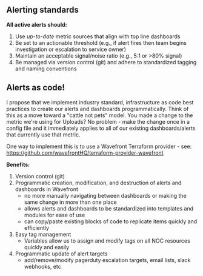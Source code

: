 ## Alerting standards
**All active alerts should:**
1. Use *up-to-date* metric sources that align with top line dashboards
2. Be set to an actionable threshold (e.g., if alert fires then team begins investigation or escalation to service owner)
3. Maintain an acceptable signal/noise ratio (e.g., 5:1 or >80% signal)
4. Be managed via version control (git) and adhere to standardized tagging and naming conventions


## Alerts as code!
I propose that we implement industry standard, infrastructure as code best practices to create our alerts and dashboards programmatically. Think of this as a move toward a "cattle not pets" model. You made a change to the metric we're using for Uploads? No problem - make the change once in a config file and it immediately applies to all of our existing dashboards/alerts that currently use that metric. 

One way to implement this is to use a Wavefront Terraform provider 
    - see: https://github.com/wavefrontHQ/terraform-provider-wavefront

**Benefits:**
1. Version control (git)
2. Programmatic creation, modification, and destruction of alerts and dashboards in Wavefront
    - no more manually navigating between dashboards or making the same change in more than one place
    - allows alerts and dashboards to be standardized into templates and modules for ease of use
    - can copy/paste existing blocks of code to replicate items quickly and efficiently
3. Easy tag management 
    - Variables allow us to assign and modify tags on all NOC resources quickly and easily
4. Programmatic update of alert targets
    - add/remove/modify pagerduty escalation targets, email lists, slack webhooks, etc
